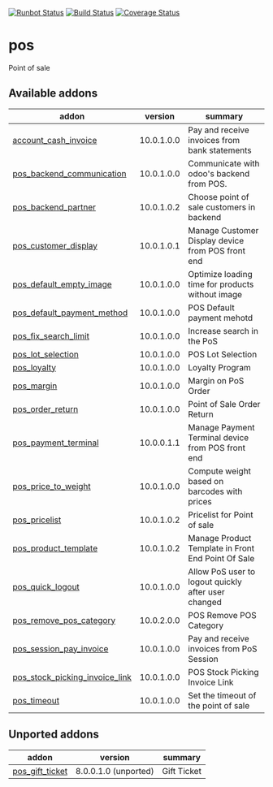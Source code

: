 [![Runbot Status](https://runbot.odoo-community.org/runbot/badge/flat/184/10.0.svg)](https://runbot.odoo-community.org/runbot/repo/github-com-oca-pos-184)
[![Build Status](https://travis-ci.org/OCA/pos.svg?branch=10.0)](https://travis-ci.org/OCA/pos)
[![Coverage Status](https://coveralls.io/repos/OCA/pos/badge.png?branch=10.0)](https://coveralls.io/r/OCA/pos?branch=10.0)

pos
===

Point of sale

[//]: # (addons)

Available addons
----------------
addon | version | summary
--- | --- | ---
[account_cash_invoice](account_cash_invoice/) | 10.0.1.0.0 | Pay and receive invoices from bank statements
[pos_backend_communication](pos_backend_communication/) | 10.0.1.0.0 | Communicate with odoo's backend from POS.
[pos_backend_partner](pos_backend_partner/) | 10.0.1.0.2 | Choose point of sale customers in backend
[pos_customer_display](pos_customer_display/) | 10.0.1.0.1 | Manage Customer Display device from POS front end
[pos_default_empty_image](pos_default_empty_image/) | 10.0.1.0.0 | Optimize loading time for products without image
[pos_default_payment_method](pos_default_payment_method/) | 10.0.1.0.0 | POS Default payment mehotd
[pos_fix_search_limit](pos_fix_search_limit/) | 10.0.1.0.0 | Increase search in the PoS
[pos_lot_selection](pos_lot_selection/) | 10.0.1.0.0 | POS Lot Selection
[pos_loyalty](pos_loyalty/) | 10.0.1.0.0 | Loyalty Program
[pos_margin](pos_margin/) | 10.0.1.0.0 | Margin on PoS Order
[pos_order_return](pos_order_return/) | 10.0.1.0.0 | Point of Sale Order Return
[pos_payment_terminal](pos_payment_terminal/) | 10.0.0.1.1 | Manage Payment Terminal device from POS front end
[pos_price_to_weight](pos_price_to_weight/) | 10.0.1.0.0 | Compute weight based on barcodes with prices
[pos_pricelist](pos_pricelist/) | 10.0.1.0.2 | Pricelist for Point of sale
[pos_product_template](pos_product_template/) | 10.0.1.0.2 | Manage Product Template in Front End Point Of Sale
[pos_quick_logout](pos_quick_logout/) | 10.0.1.0.0 | Allow PoS user to logout quickly after user changed
[pos_remove_pos_category](pos_remove_pos_category/) | 10.0.2.0.0 | POS Remove POS Category
[pos_session_pay_invoice](pos_session_pay_invoice/) | 10.0.1.0.0 | Pay and receive invoices from PoS Session
[pos_stock_picking_invoice_link](pos_stock_picking_invoice_link/) | 10.0.1.0.0 | POS Stock Picking Invoice Link
[pos_timeout](pos_timeout/) | 10.0.1.0.0 | Set the timeout of the point of sale


Unported addons
---------------
addon | version | summary
--- | --- | ---
[pos_gift_ticket](pos_gift_ticket/) | 8.0.0.1.0 (unported) | Gift Ticket

[//]: # (end addons)
